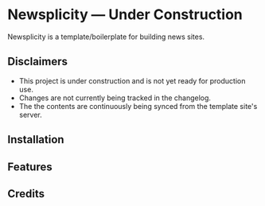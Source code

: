 # Newsplicity — Under Construction

Newsplicity is a template/boilerplate for building news sites.

## Disclaimers
- This project is under construction and is not yet ready for production use.
- Changes are not currently being tracked in the changelog.
- The the contents are continuously being synced from the template site's server.

## Installation

## Features

## Credits